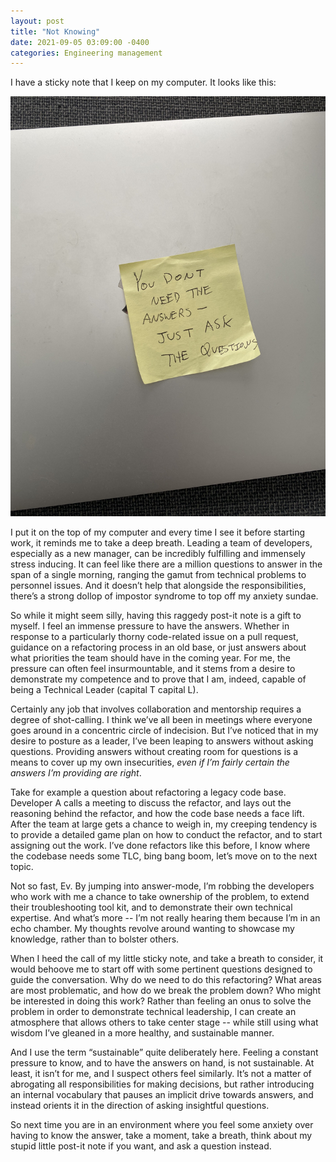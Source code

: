 ```yaml
---
layout: post
title: "Not Knowing"
date: 2021-09-05 03:09:00 -0400
categories: Engineering management
---
```


I have a sticky note that I keep on my computer. It looks like this:

![It's really not even that sticky anymore](/assets/img/sticky.jpeg)

I put it on the top of my computer and every time I see it before starting work, it reminds me to take a deep breath. Leading a team of developers, especially as a new manager, can be incredibly fulfilling and immensely stress inducing. It can feel like there are a million questions to answer in the span of a single morning, ranging the gamut from technical problems to personnel issues. And it doesn’t help that alongside the responsibilities, there’s a strong dollop of impostor syndrome to top off  my anxiety sundae.

So while it might seem silly, having this raggedy post-it note is a gift to myself. I feel an immense pressure to have the answers. Whether in response to a particularly thorny code-related issue on a pull request, guidance on a refactoring process in an old base, or just answers about what priorities the team should have in the coming year. For me, the pressure can often feel insurmountable, and it stems from a desire to demonstrate my competence and to prove that I am, indeed, capable of being a Technical Leader (capital T capital L).

Certainly any job that involves collaboration and mentorship requires a degree of shot-calling. I think we’ve all been in meetings where everyone goes around in a concentric circle of indecision. But I’ve noticed that in my desire to posture as a leader, I’ve been leaping to answers without asking questions. Providing answers without creating room for questions is a means to cover up my own insecurities, *even if I’m fairly certain the answers I’m providing are right*.

Take for example a question about refactoring a legacy code base. Developer A calls a meeting to discuss the refactor, and lays out the reasoning behind the refactor, and how the code base needs a face lift. After the team at large gets a chance to weigh in, my creeping tendency is to provide a detailed game plan on how to conduct the refactor, and to start assigning out the work. I’ve done refactors like this before, I know where the codebase needs some TLC, bing bang boom, let’s move on to the next topic.

Not so fast, Ev. By jumping into answer-mode, I’m robbing the developers who work with me a chance to take ownership of the problem, to extend their troubleshooting tool kit, and to demonstrate their own technical expertise. And what’s more -- I’m not really hearing them because I’m in an echo chamber. My thoughts revolve around wanting to showcase my knowledge, rather than to bolster others.

When I heed the call of my little sticky note, and take a breath to consider, it would behoove me to start off with some pertinent questions designed to guide the conversation. Why do we need to do this refactoring? What areas are most problematic, and how do we break the problem down? Who might be interested in doing this work? Rather than feeling an onus to solve the problem in order to demonstrate technical leadership, I can create an atmosphere that allows others to take center stage -- while still using what wisdom I’ve gleaned in a more healthy, and sustainable manner.

And I use the term “sustainable” quite deliberately here. Feeling a constant pressure to know, and to have the answers on hand, is not sustainable. At least, it isn’t for me, and I suspect others feel similarly. It’s not a matter of abrogating all responsibilities for making decisions, but rather introducing an internal vocabulary that pauses an implicit drive towards answers, and instead orients it in the direction of asking insightful questions.

So next time you are in an environment where you feel some anxiety over having to know the answer, take a moment, take a breath, think about my stupid little post-it note if you want, and ask a question instead.
